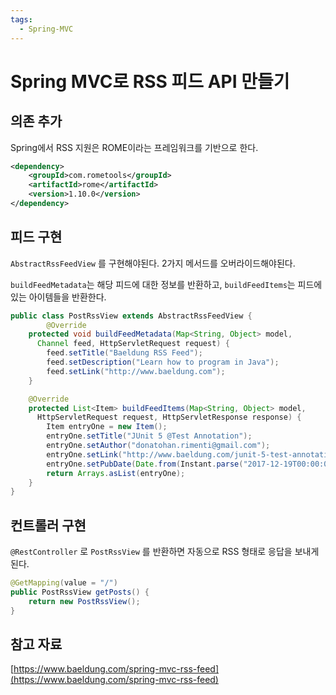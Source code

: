 ```yaml
---
tags:
  - Spring-MVC
---
```

# Spring MVC로 RSS 피드 API 만들기

## 의존 추가

Spring에서 RSS 지원은 ROME이라는 프레임워크를 기반으로 한다.

```xml
<dependency>
    <groupId>com.rometools</groupId>
    <artifactId>rome</artifactId>
    <version>1.10.0</version>
</dependency>
```

## 피드 구현

`AbstractRssFeedView` 를 구현해야된다. 2가지 메서드를 오버라이드해야된다.

`buildFeedMetadata`는 해당 피드에 대한 정보를 반환하고, `buildFeedItems`는 피드에 있는 아이템들을 반환한다.

```java
public class PostRssView extends AbstractRssFeedView {
		@Override
    protected void buildFeedMetadata(Map<String, Object> model, 
      Channel feed, HttpServletRequest request) {
        feed.setTitle("Baeldung RSS Feed");
        feed.setDescription("Learn how to program in Java");
        feed.setLink("http://www.baeldung.com");
    }

    @Override
    protected List<Item> buildFeedItems(Map<String, Object> model, 
      HttpServletRequest request, HttpServletResponse response) {
        Item entryOne = new Item();
        entryOne.setTitle("JUnit 5 @Test Annotation");
        entryOne.setAuthor("donatohan.rimenti@gmail.com");
        entryOne.setLink("http://www.baeldung.com/junit-5-test-annotation");
        entryOne.setPubDate(Date.from(Instant.parse("2017-12-19T00:00:00Z")));
        return Arrays.asList(entryOne);
    }
}
```

## 컨트롤러 구현

`@RestController` 로 `PostRssView` 를 반환하면 자동으로 RSS 형태로 응답을 보내게 된다.

```java
@GetMapping(value = "/")
public PostRssView getPosts() {
    return new PostRssView();
}
```

## 참고 자료

[https://www.baeldung.com/spring-mvc-rss-feed](https://www.baeldung.com/spring-mvc-rss-feed)